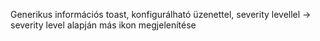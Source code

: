 Generikus információs toast, konfigurálható üzenettel, severity levellel -> severity level alapján más ikon megjelenítése